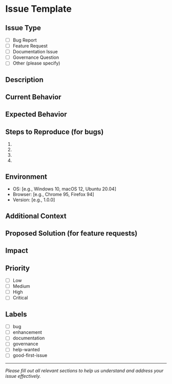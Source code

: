 # Issue Template

## Issue Type
- [ ] Bug Report
- [ ] Feature Request
- [ ] Documentation Issue
- [ ] Governance Question
- [ ] Other (please specify)

## Description
<!-- Provide a clear and concise description of the issue -->

## Current Behavior
<!-- Describe what is currently happening -->

## Expected Behavior
<!-- Describe what you expected to happen -->

## Steps to Reproduce (for bugs)
<!-- If this is a bug, please provide steps to reproduce it -->
1. 
2. 
3. 
4. 

## Environment
<!-- If applicable, provide information about your environment -->
- OS: [e.g., Windows 10, macOS 12, Ubuntu 20.04]
- Browser: [e.g., Chrome 95, Firefox 94]
- Version: [e.g., 1.0.0]

## Additional Context
<!-- Add any other context about the problem here -->

## Proposed Solution (for feature requests)
<!-- If this is a feature request, describe your proposed solution -->

## Impact
<!-- Describe the impact of this issue on the community/project -->

## Priority
- [ ] Low
- [ ] Medium
- [ ] High
- [ ] Critical

## Labels
<!-- Add relevant labels -->
- [ ] bug
- [ ] enhancement
- [ ] documentation
- [ ] governance
- [ ] help-wanted
- [ ] good-first-issue

---

*Please fill out all relevant sections to help us understand and address your issue effectively.*
